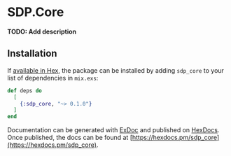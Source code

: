 # SDP.Core

**TODO: Add description**

## Installation

If [available in Hex](https://hex.pm/docs/publish), the package can be installed
by adding `sdp_core` to your list of dependencies in `mix.exs`:

```elixir
def deps do
  [
    {:sdp_core, "~> 0.1.0"}
  ]
end
```

Documentation can be generated with [ExDoc](https://github.com/elixir-lang/ex_doc)
and published on [HexDocs](https://hexdocs.pm). Once published, the docs can
be found at [https://hexdocs.pm/sdp_core](https://hexdocs.pm/sdp_core).

